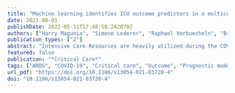 ```yaml
---
title: "Machine learning identifies ICU outcome predictors in a multicenter COVID-19 cohort"
date: 2021-08-01
publishDate: 2022-05-31T17:48:50.242079Z
authors: ["Harry Magunia", "Simone Lederer", "Raphael Verbuecheln", "Bryant Joseph Gilot", "Michael Koeppen", "Helene A. Haeberle", "Valbona Mirakaj", "Pascal Hofmann", "Gernot Marx", "Johannes Bickenbach", "Boris Nohe", "Michael Lay", "Claudia Spies", "Andreas Edel", "Fridtjof Schiefenhövel", "Tim Rahmel", "Christian Putensen", "Timur Sellmann", "Thea Koch", "Timo Brandenburger", "Detlef Kindgen-Milles", "Thorsten Brenner", "Marc Berger", "Kai Zacharowski", "Elisabeth Adam", "Matthias Posch", "Onnen Moerer", "Christian S. Scheer", "Daniel Sedding", "Markus A. Weigand", "Falk Fichtner", "Carla Nau", "Florian Prätsch", "Thomas Wiesmann", "Christian Koch", "Gerhard Schneider", "Tobias Lahmer", "Andreas Straub", "Andreas Meiser", "Manfred Weiss", "Bettina Jungwirth", "Frank Wappler", "Patrick Meybohm", "Johannes Herrmann", "Nisar Malek", "Oliver Kohlbacher", "Stephanie Biergans", "Peter Rosenberger"]
publication_types: ["2"]
abstract: "Intensive Care Resources are heavily utilized during the COVID-19 pandemic. However, risk stratification and prediction of SARS-CoV-2 patient clinical outcomes upon ICU admission remain inadequate. This study aimed to develop a machine learning model, based on retrospective & prospective clinical data, to stratify patient risk and predict ICU survival and outcomes."
featured: false
publication: "*Critical Care*"
tags: ["ARDS", "COVID-19", "Critical care", "Outcome", "Prognostic models"]
url_pdf: "https://doi.org/10.1186/s13054-021-03720-4"
doi: "10.1186/s13054-021-03720-4"
---
```


